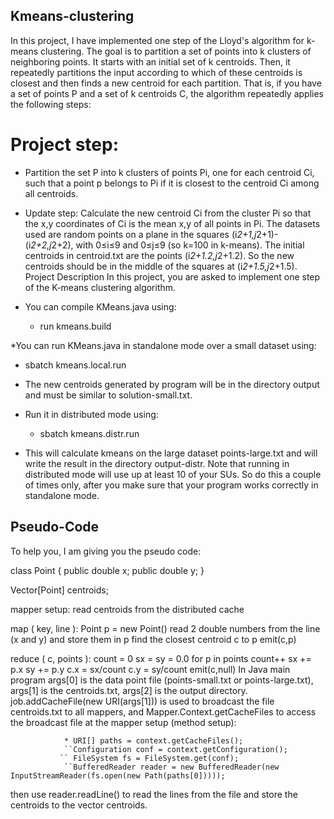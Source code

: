 ## Kmeans-clustering

In this project, I have implemented one step of the Lloyd's algorithm for k-means clustering. The goal is to partition a set of points
into k clusters of neighboring points. It starts with an initial set of k centroids. Then, it repeatedly partitions the input according to which of these centroids is closest and then finds a new centroid for each partition. That is, if you have a set of points P and a set of k centroids C, the algorithm repeatedly applies the following steps:

# Project step:
* Partition the set P into k clusters of points Pi, one for each centroid Ci, such that a point p belongs to Pi if it is closest to the centroid Ci among all centroids.
* Update step: Calculate the new centroid Ci from the cluster Pi so that the x,y coordinates of Ci is the mean x,y of all points in Pi.
The datasets used are random points on a plane in the squares (i*2+1,j*2+1)-(i*2+2,j*2+2), with 0≤i≤9 and 0≤j≤9 (so k=100 in k-means). The initial centroids in centroid.txt are the points (i*2+1.2,j*2+1.2). So the new centroids should be in the middle of the squares at (i*2+1.5,j*2+1.5).
Project Description
In this project, you are asked to implement one step of the K-means clustering algorithm.

* You can compile KMeans.java using:

  * run kmeans.build

*You can run KMeans.java in standalone mode over a small dataset using:
  * sbatch kmeans.local.run

* The new centroids generated by program will be in the directory output and must be similar to solution-small.txt.

* Run it in distributed mode using:
  * sbatch kmeans.distr.run

* This will calculate kmeans on the large dataset points-large.txt and will write the result in the directory output-distr. Note that running in distributed mode will use up at least 10 of your SUs. So do this a couple of times only, after you make sure that your program works correctly in standalone mode.


## Pseudo-Code

To help you, I am giving you the pseudo code:

class Point {
    public double x;
    public double y;
}

Vector[Point] centroids;

mapper setup:
  read centroids from the distributed cache

map ( key, line ):
  Point p = new Point()
  read 2 double numbers from the line (x and y) and store them in p
  find the closest centroid c to p
  emit(c,p)

reduce ( c, points ):
  count = 0
  sx = sy = 0.0
  for p in points
      count++
      sx += p.x
      sy += p.y
  c.x = sx/count
  c.y = sy/count
  emit(c,null)
In Java main program args[0] is the data point file (points-small.txt or points-large.txt), args[1] is the centroids.txt, args[2] is the output directory. job.addCacheFile(new URI(args[1])) is used to broadcast the file centroids.txt to all mappers, and Mapper.Context.getCacheFiles to access the broadcast file at the mapper setup (method setup):
                
                * URI[] paths = context.getCacheFiles();
                ``Configuration conf = context.getConfiguration();
               `` FileSystem fs = FileSystem.get(conf); 
                ``BufferedReader reader = new BufferedReader(new InputStreamReader(fs.open(new Path(paths[0]))));

then use reader.readLine() to read the lines from the file and store the centroids to the vector centroids.
